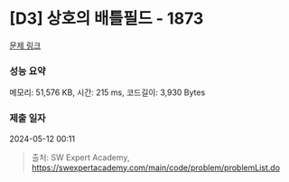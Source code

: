 # [D3] 상호의 배틀필드 - 1873 

[문제 링크](https://swexpertacademy.com/main/code/problem/problemDetail.do?contestProbId=AV5LyE7KD2ADFAXc) 

### 성능 요약

메모리: 51,576 KB, 시간: 215 ms, 코드길이: 3,930 Bytes

### 제출 일자

2024-05-12 00:11



> 출처: SW Expert Academy, https://swexpertacademy.com/main/code/problem/problemList.do